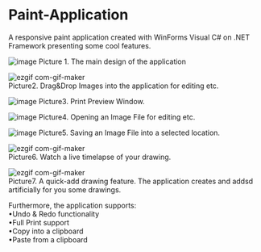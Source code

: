 # Paint-Application

A responsive paint application created with WinForms Visual C# on .NET Framework presenting some cool features.

![image](https://user-images.githubusercontent.com/52785685/109539071-84cd6300-7ac9-11eb-8910-30f108614687.png)
Picture 1. The main design of the application

![ezgif com-gif-maker](https://user-images.githubusercontent.com/52785685/109540451-20ab9e80-7acb-11eb-9b73-51505c298495.gif) <br>
Picture2. Drag&Drop Images into the application for editing etc.

![image](https://user-images.githubusercontent.com/52785685/109539377-ea215400-7ac9-11eb-8fdb-7bb9ddebef3e.png)
Picture3. Print Preview Window.

![image](https://user-images.githubusercontent.com/52785685/109539513-1046f400-7aca-11eb-90dd-76934f4c1a47.png)
Picture4. Opening an Image File for editing etc.

![image](https://user-images.githubusercontent.com/52785685/109539588-294fa500-7aca-11eb-806e-7382dd8b1a1d.png)
Picture5. Saving an Image File into a selected location.

![ezgif com-gif-maker](https://user-images.githubusercontent.com/52785685/109540002-9bc08500-7aca-11eb-958d-b44dac523e2e.gif) <br>
Picture6. Watch a live timelapse of your drawing.

![ezgif com-gif-maker](https://user-images.githubusercontent.com/52785685/109540170-ca3e6000-7aca-11eb-9261-0ee3d3a469d3.gif) <br>
Picture7. A quick-add drawing feature. The application creates and addsd artificially for you some drawings.

Furthermore, the application supports: <br>
•Undo & Redo functionality <br>
•Full Print support <br>
•Copy into a clipboard <br>
•Paste from a clipboard
